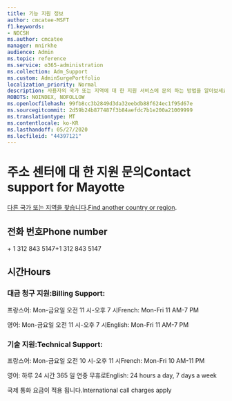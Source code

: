 ```yaml
---
title: 기능 지원 정보
author: cmcatee-MSFT
f1.keywords:
- NOCSH
ms.author: cmcatee
manager: mnirkhe
audience: Admin
ms.topic: reference
ms.service: o365-administration
ms.collection: Adm_Support
ms.custom: AdminSurgePortfolio
localization_priority: Normal
description: 사용자의 국가 또는 지역에 대 한 지원 서비스에 문의 하는 방법을 알아보세요.
ROBOTS: NOINDEX, NOFOLLOW
ms.openlocfilehash: 99fb8cc3b2849d3da32eebdb88f624ec1f95d67e
ms.sourcegitcommit: 2d59b24b877487f3b84aefdc7b1e200a21009999
ms.translationtype: MT
ms.contentlocale: ko-KR
ms.lasthandoff: 05/27/2020
ms.locfileid: "44397121"
---
```

# <a name="contact-support-for-mayotte"></a><span data-ttu-id="d6a51-103">주소 센터에 대 한 지원 문의</span><span class="sxs-lookup"><span data-stu-id="d6a51-103">Contact support for Mayotte</span></span>

<span data-ttu-id="d6a51-104">[다른 국가 또는 지역을 찾습니다](../contact-support-for-business-products.md).</span><span class="sxs-lookup"><span data-stu-id="d6a51-104">[Find another country or region](../contact-support-for-business-products.md).</span></span>

## <a name="phone-number"></a><span data-ttu-id="d6a51-105">전화 번호</span><span class="sxs-lookup"><span data-stu-id="d6a51-105">Phone number</span></span>
<span data-ttu-id="d6a51-106">+ 1 312 843 5147</span><span class="sxs-lookup"><span data-stu-id="d6a51-106">+1 312 843 5147</span></span>

## <a name="hours"></a><span data-ttu-id="d6a51-107">시간</span><span class="sxs-lookup"><span data-stu-id="d6a51-107">Hours</span></span>
### <a name="billing-support"></a><span data-ttu-id="d6a51-108">대금 청구 지원:</span><span class="sxs-lookup"><span data-stu-id="d6a51-108">Billing Support:</span></span>

<span data-ttu-id="d6a51-109">프랑스어: Mon-금요일 오전 11 시-오후 7 시</span><span class="sxs-lookup"><span data-stu-id="d6a51-109">French: Mon-Fri 11 AM-7 PM</span></span>

<span data-ttu-id="d6a51-110">영어: Mon-금요일 오전 11 시-오후 7 시</span><span class="sxs-lookup"><span data-stu-id="d6a51-110">English: Mon-Fri 11 AM-7 PM</span></span>

### <a name="technical-support"></a><span data-ttu-id="d6a51-111">기술 지원:</span><span class="sxs-lookup"><span data-stu-id="d6a51-111">Technical Support:</span></span>

<span data-ttu-id="d6a51-112">프랑스어: Mon-금요일 오전 10 시-오후 11 시</span><span class="sxs-lookup"><span data-stu-id="d6a51-112">French: Mon-Fri 10 AM-11 PM</span></span>

<span data-ttu-id="d6a51-113">영어: 하루 24 시간 365 일 연중 무휴로</span><span class="sxs-lookup"><span data-stu-id="d6a51-113">English: 24 hours a day, 7 days a week</span></span>

<span data-ttu-id="d6a51-114">국제 통화 요금이 적용 됩니다.</span><span class="sxs-lookup"><span data-stu-id="d6a51-114">International call charges apply</span></span>
